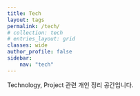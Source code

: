 ```yaml
---
title: Tech
layout: tags
permalink: /tech/
# collection: tech
# entries_layout: grid
classes: wide
author_profile: false
sidebar:
    nav: "tech"
---
```

Technology, Project 관련 개인 정리 공간입니다.